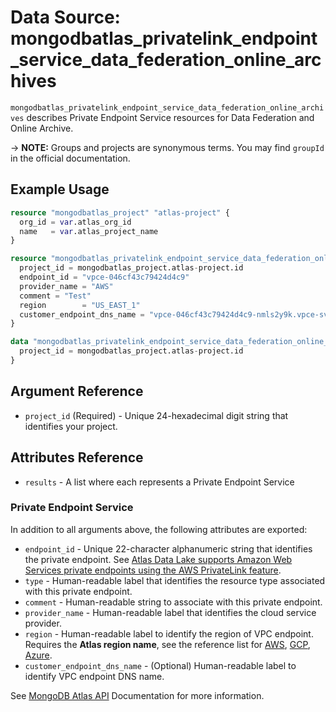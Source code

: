 # Data Source: mongodbatlas_privatelink_endpoint_service_data_federation_online_archives

`mongodbatlas_privatelink_endpoint_service_data_federation_online_archives` describes Private Endpoint Service resources for Data Federation and Online Archive.

-> **NOTE:** Groups and projects are synonymous terms. You may find `groupId` in the official documentation.

## Example Usage

```terraform
resource "mongodbatlas_project" "atlas-project" {
  org_id = var.atlas_org_id
  name   = var.atlas_project_name
}

resource "mongodbatlas_privatelink_endpoint_service_data_federation_online_archive" "test" {
  project_id = mongodbatlas_project.atlas-project.id
  endpoint_id = "vpce-046cf43c79424d4c9"
  provider_name = "AWS"
  comment = "Test"
  region        = "US_EAST_1"
  customer_endpoint_dns_name = "vpce-046cf43c79424d4c9-nmls2y9k.vpce-svc-0824460b72e1a420e.us-east-1.vpce.amazonaws.com"
}

data "mongodbatlas_privatelink_endpoint_service_data_federation_online_archives" "test_data_source" {
  project_id = mongodbatlas_project.atlas-project.id
}
```


## Argument Reference

* `project_id` (Required) - Unique 24-hexadecimal digit string that identifies your project. 

## Attributes Reference
* `results` - A list where each represents a Private Endpoint Service


### Private Endpoint Service 
In addition to all arguments above, the following attributes are exported:

* `endpoint_id` - Unique 22-character alphanumeric string that identifies the private endpoint. See [Atlas Data Lake supports Amazon Web Services private endpoints using the AWS PrivateLink feature](https://www.mongodb.com/docs/atlas/reference/api-resources-spec/#tag/Data-Federation/operation/createDataFederationPrivateEndpoint:~:text=Atlas%20Data%20Lake%20supports%20Amazon%20Web%20Services%20private%20endpoints%20using%20the%20AWS%20PrivateLink%20feature).
* `type` - Human-readable label that identifies the resource type associated with this private endpoint.
* `comment` - Human-readable string to associate with this private endpoint.
* `provider_name` - Human-readable label that identifies the cloud service provider. 
* `region` -  Human-readable label to identify the region of VPC endpoint.  Requires the **Atlas region name**, see the reference list for [AWS](https://docs.atlas.mongodb.com/reference/amazon-aws/), [GCP](https://docs.atlas.mongodb.com/reference/google-gcp/), [Azure](https://docs.atlas.mongodb.com/reference/microsoft-azure/).
* `customer_endpoint_dns_name` - (Optional) Human-readable label to identify VPC endpoint DNS name.

See [MongoDB Atlas API](https://www.mongodb.com/docs/atlas/reference/api-resources-spec/#tag/Data-Federation/operation/createDataFederationPrivateEndpoint) Documentation for more information.


